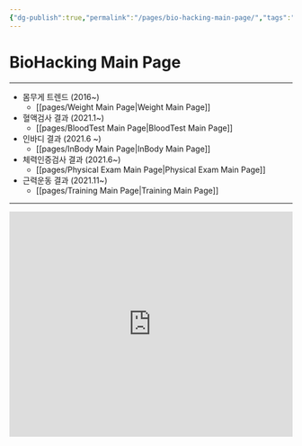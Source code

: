 ```yaml
---
{"dg-publish":true,"permalink":"/pages/bio-hacking-main-page/","tags":"gardenEntry","dgHomeLink":true,"dgPassFrontmatter":false}
---
```



# BioHacking Main Page



<div style="page-break-after: always;"></div>

---


- 몸무게 트렌드 (2016~)
	- [[pages/Weight Main Page|Weight Main Page]]
- 혈액검사 결과 (2021.1~)
	- [[pages/BloodTest Main Page|BloodTest Main Page]]
- 인바디 결과 (2021.6 ~)
	- [[pages/InBody Main Page|InBody Main Page]]
- 체력인증검사 결과 (2021.6~)
	- [[pages/Physical Exam Main Page|Physical Exam Main Page]]
- 근력운동 결과 (2021.11~)
	- [[pages/Training Main Page|Training Main Page]]


<div style="page-break-after: always;"></div>

---


<!-- Morgen inline widget begin -->
<iframe src="https://book.morgen.so/hongkeesul99" width="100%" height="400px" style="border: none" />
<!-- Morgen inline widget end -->

